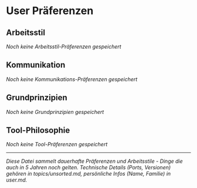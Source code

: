 # User Präferenzen

## Arbeitsstil
*Noch keine Arbeitsstil-Präferenzen gespeichert*

## Kommunikation
*Noch keine Kommunikations-Präferenzen gespeichert*

## Grundprinzipien
*Noch keine Grundprinzipien gespeichert*

## Tool-Philosophie
*Noch keine Tool-Präferenzen gespeichert*

---
*Diese Datei sammelt dauerhafte Präferenzen und Arbeitsstile - Dinge die auch in 5 Jahren noch gelten. Technische Details (Ports, Versionen) gehören in topics/unsorted.md, persönliche Infos (Name, Familie) in user.md.*